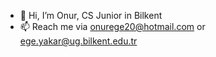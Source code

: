 - 👋 Hi, I’m Onur, CS Junior in Bilkent
- 📫 Reach me via onurege20@hotmail.com or ege.yakar@ug.bilkent.edu.tr

<!---
zeitgeist352/zeitgeist352 is a ✨ special ✨ repository because its `README.md` (this file) appears on your GitHub profile.
You can click the Preview link to take a look at your changes.
--->
